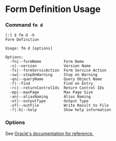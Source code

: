 # Form Definition Usage
### Command `fm d`
```
[:] $ fm d -h
Form Definition

Usage: fm d [options]

Options:
  -fn|--formName          Form Name
  -v|--version            Version Name
  -fs|--formServicAction  Form Service Action
  -sw|--stopOnWarning     Stop on Warning
  -qn|--queryName         Query Object Name
  -f|--find               Find on Entry
  -rc|--returnControlIds  Return Control IDs
  -mp|--maxPage           Max Page Size
  -an|--aliasNaming       Alias Naming
  -ot|--outputType        Output Type
  -of|--outFile           Write Result to File
  -?|-h|--help            Show help information
```
### Options
See [Oracle's documentation for reference.](https://docs.oracle.com/cd/E53430_01/EOTRS/op-formservice-post.html)
